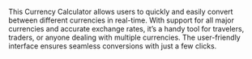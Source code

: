 This Currency Calculator allows users to quickly and easily convert between different currencies in real-time. With support for all major currencies and accurate exchange rates, it’s a handy tool for travelers, traders, or anyone dealing with multiple currencies. The user-friendly interface ensures seamless conversions with just a few clicks.
